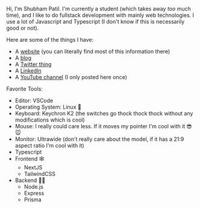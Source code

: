 Hi, I'm Shubham Patil. I'm currently a student (which takes away _too_ much time), and I like to do fullstack development with mainly web technologies. I use a lot of Javascript and Typescript (I don't know if this is necessarily good or not).

Here are some of the things I have:

- A [website](https://shubhampatil.dev) (you can literally find most of this information there)
- A [blog](https://dev.to/shubhampatilsd/)
- A [Twitter thing](https://twitter.com/ShubhamPatilsd)
- A [LinkedIn](https://www.linkedin.com/in/shubham-patil-5352a3215/)
- A [YouTube channel](https://www.youtube.com/channel/UCExbrmSa1r97Q3AUNvkpdnQ) (I only posted here once)


Favorite Tools:
- Editor: VSCode 
- Operating System: Linux 🐧
- Keyboard: Keychron K2 (the switches go thock thock thock without any modifications which is cool)
- Mouse: I really could care less. If it moves my pointer I'm cool with it 😎 🐭
- Monitor: Ultrawide (don't really care about the model, if it has a 21:9 aspect ratio I'm cool with it)
- Typescript
- Frontend 🕸️
    - NextJS
    - TailwindCSS
- Backend 👨‍🔧
    - Node.js
    - Express
    - Prisma



